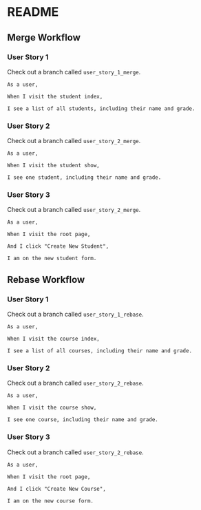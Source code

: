 # README

## Merge Workflow

### User Story 1

Check out a branch called `user_story_1_merge`.

```
As a user,

When I visit the student index,

I see a list of all students, including their name and grade.
```

### User Story 2

Check out a branch called `user_story_2_merge`.

```
As a user,

When I visit the student show,

I see one student, including their name and grade.
```

### User Story 3

Check out a branch called `user_story_2_merge`.

```
As a user,

When I visit the root page,

And I click "Create New Student",

I am on the new student form.
```

## Rebase Workflow

### User Story 1

Check out a branch called `user_story_1_rebase`.

```
As a user,

When I visit the course index,

I see a list of all courses, including their name and grade.
```

### User Story 2

Check out a branch called `user_story_2_rebase`.

```
As a user,

When I visit the course show,

I see one course, including their name and grade.
```

### User Story 3

Check out a branch called `user_story_2_rebase`.

```
As a user,

When I visit the root page,

And I click "Create New Course",

I am on the new course form.
```
